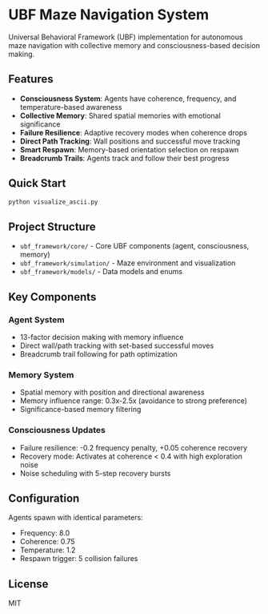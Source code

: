 # UBF Maze Navigation System

Universal Behavioral Framework (UBF) implementation for autonomous maze navigation with collective memory and consciousness-based decision making.

## Features

- **Consciousness System**: Agents have coherence, frequency, and temperature-based awareness
- **Collective Memory**: Shared spatial memories with emotional significance
- **Failure Resilience**: Adaptive recovery modes when coherence drops
- **Direct Path Tracking**: Wall positions and successful move tracking
- **Smart Respawn**: Memory-based orientation selection on respawn
- **Breadcrumb Trails**: Agents track and follow their best progress

## Quick Start

```bash
python visualize_ascii.py
```

## Project Structure

- `ubf_framework/core/` - Core UBF components (agent, consciousness, memory)
- `ubf_framework/simulation/` - Maze environment and visualization
- `ubf_framework/models/` - Data models and enums

## Key Components

### Agent System
- 13-factor decision making with memory influence
- Direct wall/path tracking with set-based successful moves
- Breadcrumb trail following for path optimization

### Memory System
- Spatial memory with position and directional awareness
- Memory influence range: 0.3x-2.5x (avoidance to strong preference)
- Significance-based memory filtering

### Consciousness Updates
- Failure resilience: -0.2 frequency penalty, +0.05 coherence recovery
- Recovery mode: Activates at coherence < 0.4 with high exploration noise
- Noise scheduling with 5-step recovery bursts

## Configuration

Agents spawn with identical parameters:
- Frequency: 8.0
- Coherence: 0.75
- Temperature: 1.2
- Respawn trigger: 5 collision failures

## License

MIT
